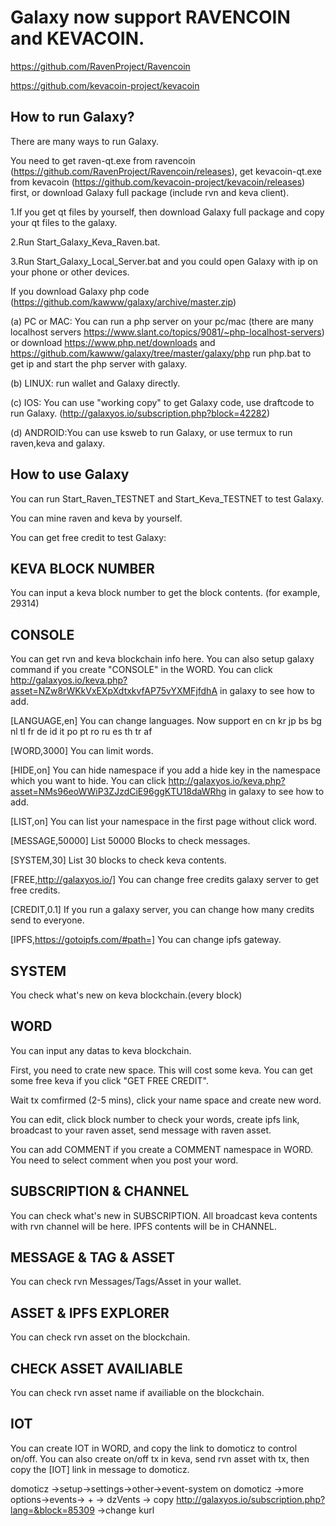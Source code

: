 # Galaxy now support RAVENCOIN and KEVACOIN.

https://github.com/RavenProject/Ravencoin

https://github.com/kevacoin-project/kevacoin


How to run Galaxy?
------------------

There are many ways to run Galaxy.

You need to get raven-qt.exe from ravencoin (https://github.com/RavenProject/Ravencoin/releases), get kevacoin-qt.exe from kevacoin (https://github.com/kevacoin-project/kevacoin/releases) first, or download Galaxy full package (include rvn and keva client).

1.If you get qt files by yourself, then download Galaxy full package and copy your qt files to the galaxy.

2.Run Start_Galaxy_Keva_Raven.bat.

3.Run Start_Galaxy_Local_Server.bat and you could open Galaxy with ip on your phone or other devices.

If you download Galaxy php code (https://github.com/kawww/galaxy/archive/master.zip) 

(a) PC or MAC: You can run a php server on your pc/mac (there are many localhost servers https://www.slant.co/topics/9081/~php-localhost-servers)  or download https://www.php.net/downloads and https://github.com/kawww/galaxy/tree/master/galaxy/php run php.bat to get ip and start the php server with galaxy. 


(b) LINUX: run wallet and Galaxy directly.

(c) IOS: You can use "working copy" to get Galaxy code, use draftcode to run Galaxy. (http://galaxyos.io/subscription.php?block=42282)

(d) ANDROID:You can use ksweb to run Galaxy, or use termux to run raven,keva and galaxy.

How to use Galaxy
----------------

You can run Start_Raven_TESTNET and Start_Keva_TESTNET to test Galaxy.

You can mine raven and keva by yourself.

You can get free credit to test Galaxy:


KEVA BLOCK NUMBER
----------------

You can input a keva block number to get the block contents. (for example, 29314)

CONSOLE
----------------

You can get rvn and keva blockchain info here. You can also setup galaxy command if you create "CONSOLE" in the WORD. You can click http://galaxyos.io/keva.php?asset=NZw8rWKkVxEXpXdtxkvfAP75vYXMFjfdhA in galaxy to see how to add.

[LANGUAGE,en] You can change languages. Now support en cn kr jp bs bg nl tl fr de id it po pt ro ru es th tr af

[WORD,3000] You can limit words.

[HIDE,on] You can hide namespace if you add a hide key in the namespace which you want to hide.  You can click http://galaxyos.io/keva.php?asset=NMs96eoWWiP3ZJzdCiE96ggKTU18daWRhg in galaxy to see how to add.

[LIST,on] You can list your namespace in the first page without click word.

[MESSAGE,50000] List 50000 Blocks to check messages.

[SYSTEM,30] List 30 blocks to check keva contents.

[FREE,http://galaxyos.io/] You can change free credits galaxy server to get free credits.

[CREDIT,0.1] If you run a galaxy server, you can change how many credits send to everyone.

[IPFS,https://gotoipfs.com/#path=] You can change ipfs gateway.

SYSTEM
----------------

You check what's new on keva blockchain.(every block)

WORD
----------------

You can input any datas to keva blockchain. 

First, you need to crate new space. This will cost some keva. You can get some free keva if you click "GET FREE CREDIT".

Wait tx comfirmed (2-5 mins), click your name space and create new word.

You can edit, click block number to check your words, create ipfs link, broadcast to your raven asset, send message with raven asset.

You can add COMMENT if you create a COMMENT namespace in WORD. You need to select comment when you post your word.

SUBSCRIPTION & CHANNEL
----------------

You can check what's new in SUBSCRIPTION. All broadcast keva contents with rvn channel will be here. IPFS contents will be in CHANNEL.


MESSAGE & TAG & ASSET
----------------

You can check rvn Messages/Tags/Asset in your wallet.

ASSET & IPFS EXPLORER
----------------

You can check rvn asset on the blockchain.

CHECK ASSET AVAILIABLE
----------------

You can check rvn asset name if availiable on the blockchain.

IOT
----------------
You can create IOT in WORD, and copy the link to domoticz to control on/off.
You can also create on/off tx in keva, send rvn asset with tx, then copy the [IOT] link in message to domoticz.

domoticz ->setup->settings->other->event-system on
domoticz ->more options->events-> + -> dzVents -> copy http://galaxyos.io/subscription.php?lang=&block=85309 ->change kurl
